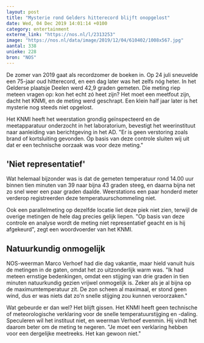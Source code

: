 ```yaml
---
layout: post
title: "Mysterie rond Gelders hitterecord blijft onopgelost"
date: Wed, 04 Dec 2019 14:01:14 +0100
category: entertainment
externe_link: "https://nos.nl/l/2313253"
image: "https://nos.nl/data/image/2019/12/04/610402/1008x567.jpg"
aantal: 338
unieke: 228
bron: "NOS"
---
```


<p>De zomer van 2019 gaat als recordzomer de boeken in. Op 24 juli sneuvelde een 75-jaar oud hitterecord, en een dag later was het zelfs nóg heter. In het Gelderse plaatsje Deelen werd 42,9 graden gemeten. Die meting riep meteen vragen op: kon het echt zó heet zijn? Het moet een meetfout zijn, dacht het KNMI, en de meting werd geschrapt. Een klein half jaar later is het mysterie nog steeds niet opgelost.</p>
<p>Het KNMI heeft het weerstation grondig geïnspecteerd en de meetapparatuur onderzocht in het laboratorium, bevestigt het weerinstituut naar aanleiding van berichtgeving in het AD. "Er is geen verstoring zoals brand of kortsluiting gevonden. Op basis van deze controle sluiten wij uit dat er een technische oorzaak was voor deze meting."</p>
<h2>'Niet representatief'</h2>
<p>Wat helemaal bijzonder was is dat de gemeten temperatuur rond 14.00 uur binnen tien minuten van 39 naar bijna 43 graden steeg, en daarna bijna net zo snel weer een paar graden daalde. Weerstations een paar honderd meter verderop registreerden deze temperatuurschommeling niet.</p>
<p>Ook een parallelmeting op dezelfde locatie liet deze piek niet zien, terwijl de overige metingen de hele dag precies gelijk liepen. "Op basis van deze controle en analyse wordt de meting niet representatief geacht en is hij afgekeurd", zegt een woordvoerder van het KNMI.</p>
<h2>Natuurkundig onmogelijk</h2>
<p>NOS-weerman Marco Verhoef had die dag vakantie, maar hield vanuit huis de metingen in de gaten, omdat het zo uitzonderlijk warm was. "Ik had meteen ernstige bedenkingen, omdat een stijging van drie graden in tien minuten natuurkundig gezien vrijwel onmogelijk is. Zeker als je al bijna op de maximumtemperatuur zit. De zon scheen al maximaal, er stond geen wind, dus er was niets dat zo'n snelle stijging zou kunnen veroorzaken."</p>
<p>Wat gebeurde er dan wel? Het blijft gissen. Het KNMI heeft geen technische of meteorologische verklaring voor de snelle temperatuurstijging en -daling. Speculeren wil het instituut niet, en weerman Verhoef evenmin. Hij vindt het daarom beter om de meting te negeren. "Je moet een verklaring hebben voor een dergelijke meetreeks. Het kan gewoon niet."</p>
